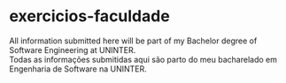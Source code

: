 # exercicios-faculdade
All information submitted here will be part of my Bachelor degree of Software Engineering at UNINTER.<br>
Todas as informações submitidas aqui são parto do meu bacharelado em Engenharia de Software na UNINTER.
